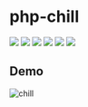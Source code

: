 # php-chill

<img src="https://img.shields.io/badge/-HTML5-E34F26.svg?logo=html5&style=flat&logoColor=fff"> <img src="https://img.shields.io/badge/-CSS3-1572B6.svg?logo=css3&style=flat"> <img src="https://img.shields.io/badge/-Bootstrap-7952B3.svg?logo=bootstrap&style=flat&logoColor=fff"> <img src="https://img.shields.io/badge/-JavaScript-black.svg?logo=javascript&style=flat"> <img src="https://img.shields.io/badge/-php-777BB4.svg?logo=php&style=flat&logoColor=black"> <img src="https://img.shields.io/badge/-MySQL-4479A1.svg?logo=mysql&style=flat&logoColor=orange">


## Demo

![chill](https://github.com/sahoooii/php-chill/assets/75118062/3417924e-222f-49cb-b55c-ddd6ac3355ae)
